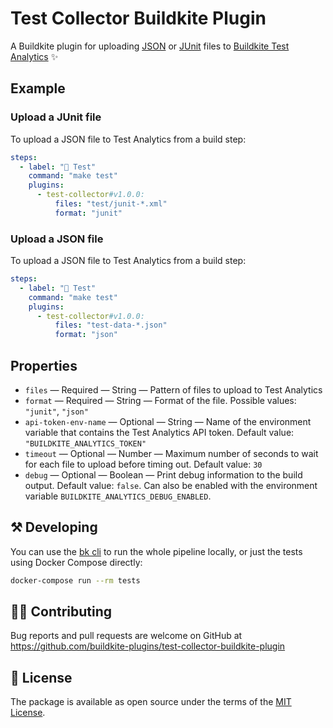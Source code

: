 # Test Collector Buildkite Plugin

A Buildkite plugin for uploading [JSON](https://buildkite.com/docs/test-analytics/importing-json) or [JUnit](https://buildkite.com/docs/test-analytics/importing-junit-xml) files to [Buildkite Test Analytics](https://buildkite.com/test-analytics) ✨

## Example

### Upload a JUnit file

To upload a JSON file to Test Analytics from a build step:

```yaml
steps:
  - label: "🔨 Test"
    command: "make test"
    plugins:
      - test-collector#v1.0.0:
          files: "test/junit-*.xml"
          format: "junit"
```

### Upload a JSON file

To upload a JSON file to Test Analytics from a build step:

```yaml
steps:
  - label: "🔨 Test"
    command: "make test"
    plugins:
      - test-collector#v1.0.0:
          files: "test-data-*.json"
          format: "json"
```

<!-- ### Upload a build artifact

You can also upload build artifact that was generated in a previous step:

```yaml
steps:
  # Run tests and upload 
  - label: "🔨 Test"
    command: "make test --junit=tests-N.xml"
    artifact_paths: "tests-*.xml"

  - wait

  - label: "🔍 Upload tests"
    plugins:
      - buildkite/test-collector#main:
          files: "tests-*.xml"
          format: "junit"
          artifact: true
``` -->

## Properties

* `files` — Required — String — Pattern of files to upload to Test Analytics
* `format` — Required — String — Format of the file. Possible values: `"junit"`, `"json"`
* `api-token-env-name` — Optional — String — Name of the environment variable that contains the Test Analytics API token. Default value: `"BUILDKITE_ANALYTICS_TOKEN"`
* `timeout` — Optional — Number — Maximum number of seconds to wait for each file to upload before timing out. Default value: `30`
* `debug` — Optional — Boolean — Print debug information to the build output. Default value: `false`. Can also be enabled with the environment variable `BUILDKITE_ANALYTICS_DEBUG_ENABLED`.

<!-- * `artifact` — Optional — Boolean — Search for the files as build artifacts. Default value: `false` -->

## ⚒ Developing

You can use the [bk cli](https://github.com/buildkite/cli) to run the whole pipeline locally, or just the tests using Docker Compose directly:

```bash
docker-compose run --rm tests
```

## 👩‍💻 Contributing

Bug reports and pull requests are welcome on GitHub at https://github.com/buildkite-plugins/test-collector-buildkite-plugin

## 📜 License

The package is available as open source under the terms of the [MIT License](https://opensource.org/licenses/MIT).
